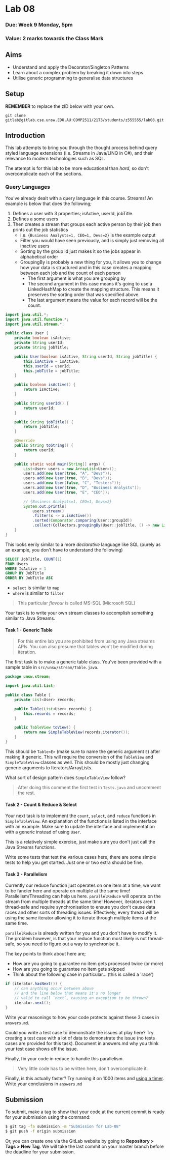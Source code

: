 # Lab 08

### Due: Week 9 Monday, 5pm

### Value: 2 marks towards the Class Mark

## Aims

- Understand and apply the Decorator/Singleton Patterns
- Learn about a complex problem by breaking it down into steps
- Utilise generic programming to generalise data structures

## Setup

**REMEMBER** to replace the zID below with your own.

```
git clone gitlab@gitlab.cse.unsw.EDU.AU:COMP2511/21T3/students/z555555/lab08.git
```

## Introduction

This lab attempts to bring you through the thought process behind query styled language extensions (i.e. Streams in Java/LINQ in C#), and their relevance to modern technologies such as SQL.

The attempt is for this lab to be more educational than _hard_, so don't overcomplicate each of the sections.

### Query Languages

You've already dealt with a query language in this course. Streams!  An example is below that does the following;

1. Defines a user with 3 properties; isActive, userId, jobTitle.
2. Defines a some users
3. Then creates a stream that groups each active person by their job then prints out the job statistics
    - i.e. `{Business Analysts=1, CEO=1, Devs=2}` is the example output
    - Filter you would have seen previously, and is simply just removing all inactive users
    - Sorting by the group id just makes it so the jobs appear in alphabetical order
    - GroupingBy is probably a new thing for you, it allows you to change how your data is structured and in this case creates a mapping between each job and the count of each person
        - The first argument is what you are grouping by
        - The second argument in this case means it's going to use a LinkedHashMap to create the mapping structure.  This means it preserves the sorting order that was specified above.
        - The last argument means the value for each record will be the count.

```java
import java.util.*;
import java.util.function.*;
import java.util.stream.*;

public class User {
    private boolean isActive;
    private String userId;
    private String jobTitle;

    public User(boolean isActive, String userId, String jobTitle) {
        this.isActive = isActive;
        this.userId = userId;
        this.jobTitle = jobTitle;
    }

    public boolean isActive() {
        return isActive;
    }

    public String userId() {
        return userId;
    }

    public String jobTitle() {
        return jobTitle;
    }

    @Override
    public String toString() {
        return userId;
    }

    public static void main(String[] args) {
        List<User> users = new ArrayList<User>();
        users.add(new User(true, "A", "Devs"));
        users.add(new User(true, "B", "Devs"));
        users.add(new User(false, "C", "Testers"));
        users.add(new User(true, "D", "Business Analysts"));
        users.add(new User(true, "E", "CEO"));

        // {Business Analysts=1, CEO=1, Devs=2}
        System.out.println(
            users.stream()
            .filter(x -> x.isActive())
            .sorted(Comparator.comparing(User::groupId))
            .collect(Collectors.groupingBy(User::jobTitle, () -> new LinkedHashMap(), Collectors.counting())));
    }
}
```

This looks eerily similar to a more *declarative* language like SQL (purely as an example, you don't have to understand the following)

```sql
SELECT JobTitle, COUNT(1)
FROM Users
WHERE IsActive = 1
GROUP BY JobTitle
ORDER BY JobTitle ASC
```

- `select` is similar to `map`
- `where` is similar to `filter`

> This particular *flavour* is called MS-SQL (Microsoft SQL)

Your task is to write your own stream classes to accomplish something similar to Java Streams.

#### Task 1 - Generic Table

> For this entire lab you are prohibited from using any Java streams APIs.  You can also presume that tables won't be modified during iteration.

The first task is to make a generic table class.  You've been provided with a sample table in `src/unsw/stream/Table.java`.

```java
package unsw.stream;

import java.util.List;

public class Table {
    private List<User> records;

    public Table(List<User> records) {
        this.records = records;
    }

    public TableView toView() {
        return new SimpleTableView(records.iterator());
    }
}
```

This should be `Table<E>` (make sure to name the generic argument `E`) after making it generic.  This will require the conversion of the `TableView` and `SimpleTableView` classes as well.  This should be mostly just changing generic arguments to Iterators/ArrayLists.

What sort of design pattern does `SimpleTableView` follow?

> After doing this comment the first test in `Tests.java` and uncomment the rest.

#### Task 2 - Count & Reduce & Select

Your next task is to implement the `count`, `select`, and `reduce` functions in `SimpleTableView`.  An explanation of the functions is listed in the interface with an example.  Make sure to update the interface and implementation with a generic instead of using `User`.

This is a relatively simple exercise, just make sure you don't just call the Java Streams functions.

Write some tests that test the various cases here, there are some simple tests to help you get started.  Just one or two extra should be fine.

#### Task 3 - Parallelism

Currently our reduce function just operates on one item at a time, we want to be fancier here and operate on multiple at the same time!  Parallelism/Threading can help us here.  `parallelReduce` will operate on the stream from multiple threads at the same time!  However, iterators aren't thread-safe and require synchronisation to ensure you don't cause data races and other sorts of threading issues.  Effectively, every thread will be using the same iterator allowing it to iterate through multiple items at the same time.

`parallelReduce` is already written for you and you don't have to modify it.  The problem however, is that your reduce function most likely is not thread-safe, so you need to figure out a way to synchronise it.

The key points to think about here are;
- How are you going to guarantee no item gets processed twice (or more)
- How are you going to guarantee no item gets skipped
- Think about the following case in particular... (this is called a 'race')

```java
if (iterator.hasNext()) {
    // can anything occur between above
    // and the line below that means it's no longer
    // valid to call `next`, causing an exception to be thrown?
    iterator.next();
}
```

Write your reasonings to how your code protects against these 3 cases in `answers.md`.

Could you write a test case to demonstrate the issues at play here?  Try creating a test case with a lot of data to demonstrate the issue (no tests cases are provided for this task).  Document in answers.md why you think your test case shows off the issue.

Finally, fix your code in reduce to handle this parallelism.

> Very little code has to be written here, don't overcomplicate it.

Finally, is this actually faster?  Try running it on 1000 items and [using a timer](https://docs.oracle.com/javase/7/docs/api/java/util/Timer.html).  Write your conclusions in `answers.md`

## Submission

To submit, make a tag to show that your code at the current commit is ready for your submission using the command:

```bash
$ git tag -fa submission -m "Submission for Lab-08"
$ git push -f origin submission
```

Or, you can create one via the GitLab website by going to **Repository > Tags > New Tag**.
We will take the last commit on your master branch before the deadline for your submission.
